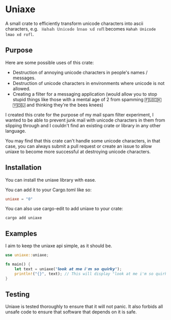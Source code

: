 # Uniaxe

A small crate to efficiently transform unicode characters into ascii characters, e.g. `
ℍ𝕒𝕙𝕒𝕙 𝕌𝕟𝕚𝕔𝕠𝕕𝕖 𝕝𝕞𝕒𝕠 𝕩𝕕 𝕣𝕠𝕗𝕝` becomes `Hahah Unicode lmao xd rofl`.

## Purpose

Here are some possible uses of this crate:

- Destruction of annoying unicode characters in people's names / messages.
- Destruction of unicode characters in environments where unicode is not allowed.
- Creating a filter for a messaging application (would allow you to stop stupid things like those with a mental age of 2 from spamming `🄵🅄🄲🄺 🅈🄾🅄` and thinking they're the bees knees)

I created this crate for the purpose of my mail spam filter experiment, I wanted to be able to prevent junk mail with unicode characters in them from slipping through and I couldn't find an existing crate or library in any other language.

You may find that this crate can't handle some unicode characters, in that case, you can always submit a pull request or create an issue to allow uniaxe to become more successful at destroying unicode characters.

## Installation
You can install the uniaxe library with ease.

You can add it to your Cargo.toml like so:

```toml
uniaxe = "0"
```

You can also use cargo-edit to add uniaxe to your crate:

```
cargo add uniaxe
```

## Examples
I aim to keep the uniaxe api simple, as it should be.

```rust
use uniaxe::uniaxe;

fn main() {
	let text = uniaxe("𝙡𝙤𝙤𝙠 𝙖𝙩 𝙢𝙚 𝙞'𝙢 𝙨𝙤 𝙦𝙪𝙞𝙧𝙠𝙮");
	println!("{}", text); // This will display "look at me i'm so quirky"
}
```

## Testing
Uniaxe is tested thoroughly to ensure that it will not panic. It also forbids all unsafe code to ensure that software that depends on it is safe.